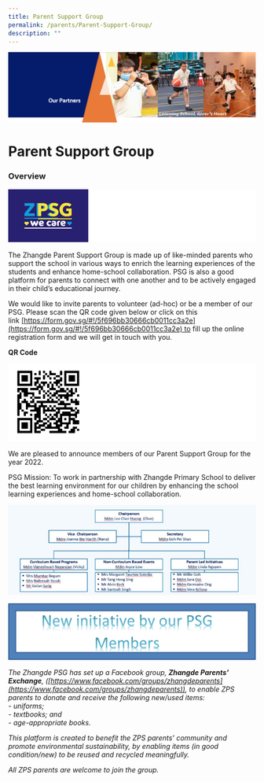 ```yaml
---
title: Parent Support Group
permalink: /parents/Parent-Support-Group/
description: ""
---
```

![](/images/OurPartners.png)

Parent Support Group
====================

### **Overview**

![](/images/PSG1.png)

The Zhangde Parent Support Group is made up of like-minded parents who support the school in various ways to enrich the learning experiences of the students and enhance home-school collaboration. PSG is also a good platform for parents to connect with one another and to be actively engaged in their child’s educational journey. 

  

We would like to invite parents to volunteer (ad-hoc) or be a member of our PSG. Please scan the QR code given below or click on this link [https://form.gov.sg/#!/5f696bb30666cb0011cc3a2e](https://form.gov.sg/#!/5f696bb30666cb0011cc3a2e) to fill up the online registration form and we will get in touch with you.

<b>QR Code</b>

![](/images/PSG2.png)

We are pleased to announce members of our Parent Support Group for the year 2022. 

PSG Mission: To work in partnership with Zhangde Primary School to deliver the best learning environment for our children by enhancing the school learning experiences and home-school collaboration.

![](/images/PSG3.jpeg)

![](/images/PSG4.png)

<i>The Zhangde PSG has set up a Facebook group, <b>Zhangde Parents' Exchange</b>, ([https://www.facebook.com/groups/zhangdeparents](https://www.facebook.com/groups/zhangdeparents)), to enable ZPS parents to donate and receive the following new/used items:  
\- uniforms;  
\- textbooks; and  
\- age-appropriate books.  
  
<i>This platform is created to benefit the ZPS parents' community and promote environmental sustainability, by enabling items (in good condition/new) to be reused and recycled meaningfully.</i>

<i>All ZPS parents are welcome to join the group.</i>